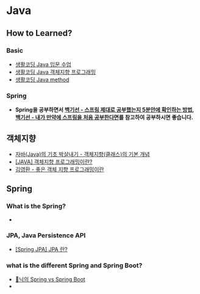 # Java

## How to Learned?

### Basic
- [생활코딩 Java 입문 수업](https://youtube.com/playlist?list=PLuHgQVnccGMCeAy-2-llhw3nWoQKUvQck&si=Y62R9YOITwcdWlMa)
- [생활코딩 Java 객체지향 프로그래밍](https://youtube.com/playlist?list=PLuHgQVnccGMAb-e41kXPSIpmoz1RvHyN4&si=xoaBkzhHqYbT1q-U)
- [생활코딩 Java method](https://youtube.com/playlist?list=PLuHgQVnccGMDkdt3N9tT0aZPZx5-Ri2jo&si=QlXEdN-oGlyb23td)

### Spring
- **Spring을 공부하면서 [백기선 - 스프링 제대로 공부했는지 5분안에 확인하는 방법](https://youtu.be/bJfbPWEMj_c?si=zfQ0uDZQWX1JzL6J), [백기선 - 내가 만약에 스프링을 처음 공부한다면](https://youtu.be/gW6v2PPGCRc?si=VyqT5zhXhvv7t8jq)를 참고하여 공부하시면 좋습니다.**

## 객체지향
- [자바(Java)의 기초 박살내기 - 객체지향(클래스)의 기본 개념](https://raccoonjy.tistory.com/11)
- [[JAVA] 객체지향 프로그래밍이란?](https://gangnam-americano.tistory.com/15)
- [김영환 - 좋은 객체 지향 프로그래밍이란](https://youtu.be/_a4EpxaA7h4?si=6xTjqjGXw7m3R-6n)

## Spring
### What is the Spring?
- []()

### JPA, Java Persistence API
- [[Spring JPA] JPA 란?](https://dbjh.tistory.com/77)

### what is the different Spring and Spring Boot?
- [🦊닉의 Spring vs Spring Boot](https://youtu.be/6h9qmKWK6Io?si=ezY5CFB2ggY1WU3e)
- []()